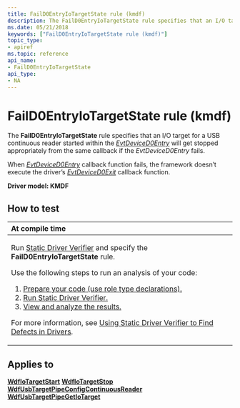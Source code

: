 ```yaml
---
title: FailD0EntryIoTargetState rule (kmdf)
description: The FailD0EntryIoTargetState rule specifies that an I/O target for a USB continuous reader started within the EvtDeviceD0Entry will get stopped appropriately from the same callback if the EvtDeviceD0Entry fails.
ms.date: 05/21/2018
keywords: ["FailD0EntryIoTargetState rule (kmdf)"]
topic_type:
- apiref
ms.topic: reference
api_name:
- FailD0EntryIoTargetState
api_type:
- NA
---
```


# FailD0EntryIoTargetState rule (kmdf)


The **FailD0EntryIoTargetState** rule specifies that an I/O target for a USB continuous reader started within the [*EvtDeviceD0Entry*](/windows-hardware/drivers/ddi/wdfdevice/nc-wdfdevice-evt_wdf_device_d0_entry) will get stopped appropriately from the same callback if the *EvtDeviceD0Entry* fails.

When [*EvtDeviceD0Entry*](/windows-hardware/drivers/ddi/wdfdevice/nc-wdfdevice-evt_wdf_device_d0_entry) callback function fails, the framework doesn’t execute the driver’s [*EvtDeviceD0Exit*](/windows-hardware/drivers/ddi/wdfdevice/nc-wdfdevice-evt_wdf_device_d0_exit) callback function.

**Driver model: KMDF**

## How to test

<table>
<colgroup>
<col width="100%" />
</colgroup>
<thead>
<tr class="header">
<th align="left">At compile time</th>
</tr>
</thead>
<tbody>
<tr class="odd">
<td align="left"><p>Run <a href="/windows-hardware/drivers/devtest/static-driver-verifier" data-raw-source="[Static Driver Verifier](./static-driver-verifier.md)">Static Driver Verifier</a> and specify the <strong>FailD0EntryIoTargetState</strong> rule.</p>
Use the following steps to run an analysis of your code:
<ol>
<li><a href="/windows-hardware/drivers/devtest/using-static-driver-verifier-to-find-defects-in-drivers#preparing-your-source-code" data-raw-source="[Prepare your code (use role type declarations).](./using-static-driver-verifier-to-find-defects-in-drivers.md#preparing-your-source-code)">Prepare your code (use role type declarations).</a></li>
<li><a href="/windows-hardware/drivers/devtest/using-static-driver-verifier-to-find-defects-in-drivers#running-static-driver-verifier" data-raw-source="[Run Static Driver Verifier.](./using-static-driver-verifier-to-find-defects-in-drivers.md#running-static-driver-verifier)">Run Static Driver Verifier.</a></li>
<li><a href="/windows-hardware/drivers/devtest/using-static-driver-verifier-to-find-defects-in-drivers#viewing-and-analyzing-the-results" data-raw-source="[View and analyze the results.](./using-static-driver-verifier-to-find-defects-in-drivers.md#viewing-and-analyzing-the-results)">View and analyze the results.</a></li>
</ol>
<p>For more information, see <a href="/windows-hardware/drivers/devtest/using-static-driver-verifier-to-find-defects-in-drivers" data-raw-source="[Using Static Driver Verifier to Find Defects in Drivers](./using-static-driver-verifier-to-find-defects-in-drivers.md)">Using Static Driver Verifier to Find Defects in Drivers</a>.</p></td>
</tr>
</tbody>
</table>

## Applies to

[**WdfIoTargetStart**](/windows-hardware/drivers/ddi/wdfiotarget/nf-wdfiotarget-wdfiotargetstart)
[**WdfIoTargetStop**](/windows-hardware/drivers/ddi/wdfiotarget/nf-wdfiotarget-wdfiotargetstop)
[**WdfUsbTargetPipeConfigContinuousReader**](/windows-hardware/drivers/ddi/wdfusb/nf-wdfusb-wdfusbtargetpipeconfigcontinuousreader)
[**WdfUsbTargetPipeGetIoTarget**](/windows-hardware/drivers/ddi/wdfusb/nf-wdfusb-wdfusbtargetpipegetiotarget)
